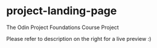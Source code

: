 # project-landing-page
The Odin Project Foundations Course Project

Please refer to description on the right for a live preview :)
